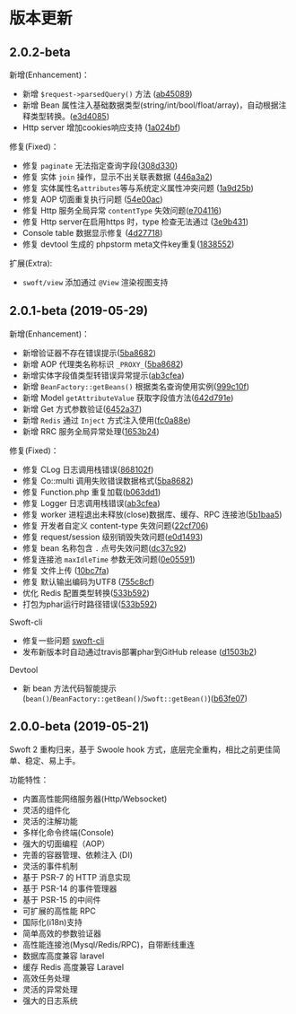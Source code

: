 # 版本更新

## 2.0.2-beta

新增(Enhancement)：
- 新增 `$request->parsedQuery()` 方法 ([ab45089](https://github.com/swoft-cloud/swoft-component/commit/ab450891b126b8d1a76f1eaa5a020fd69b639383))
- 新增 Bean 属性注入基础数据类型(string/int/bool/float/array)，自动根据注释类型转换。([e3d4085](https://github.com/swoft-cloud/swoft-component/pull/424/commits/e3d40856dabd86b85b67a65adae022aeb88f225a))
- Http server 增加cookies响应支持 ([1a024bf](https://github.com/swoft-cloud/swoft-component/pull/426/commits/1a024bf5b9371444bcf59df4e960404bc2c99068))

修复(Fixed)：

- 修复 `paginate` 无法指定查询字段([308d330](https://github.com/swoft-cloud/swoft-component/pull/421/commits/308d330021df702228cab3140ad2d3bb80f5463f))
- 修复 实体 `join` 操作，显示不出关联表数据 ([446a3a2](https://github.com/swoft-cloud/swoft-component/pull/422/commits/446a3a240e3f671a8a635ae08be05a248b528f6d))
- 修复 实体属性名`attributes`等与系统定义属性冲突问题 ([1a9d25b](https://github.com/swoft-cloud/swoft-component/pull/423/commits/1a9d25b0166b4fdff1eb49fd57a28c3dfe598591))
- 修复 AOP 切面重复执行问题 ([54e00ac](https://github.com/swoft-cloud/swoft-component/commit/54e00aca93d8d2d48ce6ec6a710457beaecf8e58))
- 修复 Http 服务全局异常 `contentType` 失效问题([e704116](https://github.com/swoft-cloud/swoft-component/pull/425/commits/e7041164da51af60b9f89bfbd4110d92eb8d9612))
- 修复 Http server在启用https 时，type 检查无法通过 ([3e9b431](https://github.com/swoft-cloud/swoft-component/pull/426/commits/3e9b431f4de5cdbff9d8898062cf3cabf0e76770))
- Console table 数据显示修复 ([4d27718](https://github.com/swoft-cloud/swoft-component/pull/426/commits/4d277189f07903c91415d5045c3d9d3605c8f9f8))
- 修复 devtool 生成的 phpstorm meta文件key重复([1838552](https://github.com/swoft-cloud/swoft-devtool/commit/1838552812b8c3220a3bb2ae161a8ed93250498b))

扩展(Extra):

- `swoft/view` 添加通过 `@View` 渲染视图支持

## 2.0.1-beta (2019-05-29)

新增(Enhancement)：

- 新增验证器不存在错误提示([5ba8682](https://github.com/swoft-cloud/swoft-component/pull/409/commits/5ba8682db1fbd78ddeef62b7f89c02db571cb9a4))
- 新增 AOP 代理类名称标识 `_PROXY_`([5ba8682](https://github.com/swoft-cloud/swoft-component/pull/409/commits/5ba8682db1fbd78ddeef62b7f89c02db571cb9a4))
- 新增实体字段值类型转错误异常提示([ab3cfea](https://github.com/swoft-cloud/swoft-component/pull/411/commits/ab3cfea55955333137f03e364f6ba6feb4ffc1e4))
- 新增 `BeanFactory::getBeans()` 根据类名查询使用实例([999c10f](https://github.com/swoft-cloud/swoft-component/pull/414/commits/999c10f2c14f5678f99c6e1105393b5ce1e3e99e))
- 新增 Model `getAttributeValue` 获取字段值方法([642d791e](https://github.com/swoft-cloud/swoft-component/pull/413/commits/642d791e0b3874f04077ac2db9d9e27b05404a44))
- 新增 Get 方式参数验证([6452a37](https://github.com/swoft-cloud/swoft-component/pull/416/commits/6452a3752e3f8b61ce66b183319b3c26461558e4))
- 新增 `Redis` 通过 `Inject` 方式注入使用([fc0a88e](https://github.com/swoft-cloud/swoft-component/pull/419/commits/fc0a88eb631acddfc19f8d07a83b2d2e1e3e583a))
- 新增 RRC 服务全局异常处理([1653b24](https://github.com/swoft-cloud/swoft-component/pull/420/commits/1653b247ed74a74b1bc1babbeee0e2103176d336))

修复(Fixed)：

- 修复 CLog 日志调用栈错误([868102f](https://github.com/swoft-cloud/swoft-component/pull/409/commits/868102ffa4d8c1f1bae8c7de9ed81caa0e561d6d))
- 修复 Co::multi 调用失败错误数据格式([5ba8682](https://github.com/swoft-cloud/swoft-component/pull/409/commits/5ba8682db1fbd78ddeef62b7f89c02db571cb9a4))
- 修复 Function.php 重复加载([b063dd1](https://github.com/swoft-cloud/swoft-component/pull/410/commits/b063dd1585e529f18cfef52670a45b837d3da791))
- 修复 Logger 日志调用栈错误([ab3cfea](https://github.com/swoft-cloud/swoft-component/pull/411/commits/ab3cfea55955333137f03e364f6ba6feb4ffc1e4))
- 修复 worker 进程退出未释放(close)数据库、缓存、RPC 连接池([5b1baa5](https://github.com/swoft-cloud/swoft-component/pull/414/commits/5b1baa5b92944680689b8cc5fa09c267817fb373))
- 修复 开发者自定义 content-type 失效问题([22cf706](https://github.com/swoft-cloud/swoft-component/commit/22cf706cef9dba5aca2cb7e1185bda545f292ccd))
- 修复 request/session 级别销毁失效问题([e0d1493](https://github.com/swoft-cloud/swoft-component/pull/416/commits/e0d1493407011ed20d49a7d9c959ff4d172b61b1))
- 修复 bean 名称包含 `.` 点号失效问题([dc37c92](https://github.com/swoft-cloud/swoft-component/pull/416/commits/dc37c92319de3dda1221b81e7042a4a4eda72db3))
- 修复连接池 `maxIdleTime` 参数无效问题([0e05591](https://github.com/swoft-cloud/swoft-component/pull/418/commits/0e055913c66744b59c06a461b3f5db2ae87993ba))
- 修复 文件上传 ([10bc7fa](https://github.com/swoft-cloud/swoft-component/pull/412/commits/10bc7fa799a65743e285634ba7c5dd09fec8770c))
- 修复 默认输出编码为UTF8 ([755c8cf](https://github.com/swoft-cloud/swoft-component/pull/412/commits/755c8cfe50bb5971d9f4b0b8af07c02cc5282f8f))
- 优化 Redis 配置类型转换([533b592](https://github.com/swoft-cloud/swoft-component/pull/420/commits/533b5923f1610c1d7c000f6e0bde79036fe41915))
- 打包为phar运行时路径错误([533b592](https://github.com/swoft-cloud/swoft-component/pull/417))

Swoft-cli

- 修复一些问题 [swoft-cli](https://github.com/swoft-cloud/swoft-cli)
- 发布新版本时自动通过travis部署phar到GitHub release ([d1503b2](https://github.com/swoft-cloud/swoft-cli/commit/d1503b209c5e6f663ef3a346d624504f2ab4a94a))

Devtool

- 新 bean 方法代码智能提示(`bean()`/`BeanFactory::getBean()`/`Swoft::getBean()`)([b63fe07](https://github.com/swoft-cloud/swoft-devtool/commit/b63fe07a1ab7140bcc0b78fcde558b8a0cc83172))

## 2.0.0-beta (2019-05-21)

Swoft 2 重构归来，基于 Swoole hook 方式，底层完全重构，相比之前更佳简单、稳定、易上手。

功能特性：

- 内置高性能网络服务器(Http/Websocket)
- 灵活的组件化
- 灵活的注解功能
- 多样化命令终端(Console)
- 强大的切面编程（AOP）
- 完善的容器管理、依赖注入 (DI)
- 灵活的事件机制
- 基于 PSR-7 的 HTTP 消息实现
- 基于 PSR-14 的事件管理器
- 基于 PSR-15 的中间件
- 可扩展的高性能 RPC
- 国际化(i18n)支持
- 简单高效的参数验证器
- 高性能连接池(Mysql/Redis/RPC)，自带断线重连 
- 数据库高度兼容 laravel
- 缓存 Redis 高度兼容 Laravel
- 高效任务处理
- 灵活的异常处理
- 强大的日志系统






